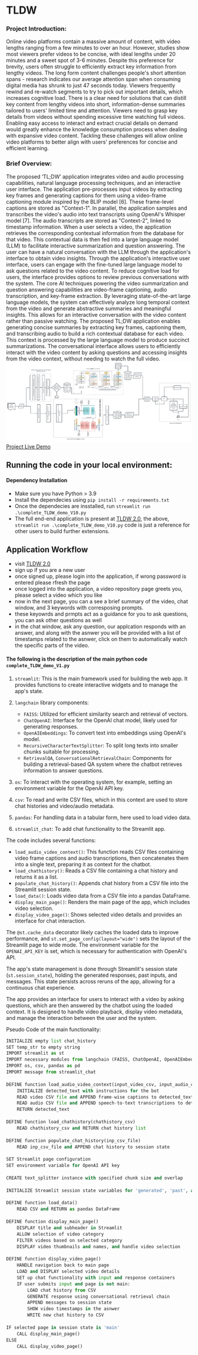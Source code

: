 # TLDW

### Project Introduction: 
Online video platforms contain a massive amount of content, with video lengths ranging from a few minutes to over an hour. However, studies show most viewers prefer videos to be concise, with ideal lengths under 20 minutes and a sweet spot of 3-6 minutes. Despite this preference for brevity, users often struggle to efficiently extract key information from lengthy videos. The long form content challenges people's short attention spans - research indicates our average attention span when consuming digital media has shrunk to just 47 seconds today. Viewers frequently rewind and re-watch segments to try to pick out important details, which increases cognitive load. There is a clear need for solutions that can distill key content from lengthy videos into short, information-dense summaries tailored to users' limited time and attention. Viewers need to grasp key details from videos without spending excessive time watching full videos. Enabling easy access to interact and extract crucial details on demand would greatly enhance the knowledge consumption process when dealing with expansive video content. Tackling these challenges will allow online video platforms to better align with users' preferences for concise and efficient learning. 

### Brief Overview: 
The proposed ‘TL;DW’ application integrates video and audio processing capabilities, natural language processing techniques, and an interactive user interface. The application pre-processes input videos by extracting key frames and generating captions for them using a video-frame captioning module inspired by the BLIP model [6]. These frame-level captions are stored as "Context-1". In parallel, the application samples and transcribes the video's audio into text transcripts using OpenAI's Whisper model [7]. The audio transcripts are stored as "Context-2", linked to timestamp information. When a user selects a video, the application retrieves the corresponding contextual information from the database for that video. This contextual data is then fed into a large language model (LLM) to facilitate interactive summarization and question answering. The user can have a natural conversation with the LLM through the application's interface to obtain video insights.
Through the application's interactive user interface, users can engage with the fine-tuned large language model to ask questions related to the video content. To reduce cognitive load for users, the interface provides options to review previous conversations with the system.
The core AI techniques powering the video summarization and question answering capabilities are video-frame captioning, audio transcription, and key-frame extraction. By leveraging state-of-the-art large language models, the system can effectively analyze long temporal context from the video and generate abstractive summaries and meaningful insights. This allows for an interactive conversation with the video content rather than passive watching.
The proposed TL;DW application enables generating concise summaries by extracting key frames, captioning them, and transcribing audio to build a rich contextual database for each video. This context is processed by the large language model to produce succinct summarizations. The conversational interface allows users to efficiently interact with the video content by asking questions and accessing insights from the video context, without needing to watch the full video.
![Alt text](https://github.com/niknarra/TLDW/blob/main/TLDW%20pipeline.png)
[Project Live Demo](https://tldwapp2.streamlit.app/)

## Running the code in your local environment:
#### Dependency Installation
* Make sure you have Python > 3.9
* Install the dependecies using ``` pip install -r requirements.txt ```
* Once the dependecies are insstalled, run ```streamlit run .\complete_TLDW_demo_V10.py```
* The full end-end application is present at [TLDW 2.0](https://tldwapp2.streamlit.app/), the above, ```streamlit run .\complete_TLDW_demo_V10.py``` code is just a reference for other users to build further extensions.

## Application Workflow
* visit [TLDW 2.0](https://tldwapp2.streamlit.app/)
* sign up if you are a new user
* once signed up, please login into the application, if wrong password is entered please rfresh the page
* once logged into the application, a video repository page greets you, please select a video which you like
* now in the next page, you can a see a brief summary of the video, chat window, and 3 keywords with corresposing prompts.
* these keyowrds and prmpts act as a guidance for you to ask questions, you can ask other questions as well
* in the chat window, ask any question, our applcation responds with an answer, and along with the asnwer you will be provided with a list of timestamps related to the asnwer, click on them to automatically watch the specific parts of the video.  

#### The following is the description of the main python code ```complete_TLDW_demo_V1.py```
1. `streamlit`: This is the main framework used for building the web app. It provides functions to create interactive widgets and to manage the app's state.

2. `langchain` library components:
   - `FAISS`: Utilized for efficient similarity search and retrieval of vectors.
   - `ChatOpenAI`: Interface for the OpenAI chat model, likely used for generating responses.
   - `OpenAIEmbeddings`: To convert text into embeddings using OpenAI's model.
   - `RecursiveCharacterTextSplitter`: To split long texts into smaller chunks suitable for processing.
   - `RetrievalQA`, `ConversationalRetrievalChain`: Components for building a retrieval-based QA system where the chatbot retrieves information to answer questions.

3. `os`: To interact with the operating system, for example, setting an environment variable for the OpenAI API key.

4. `csv`: To read and write CSV files, which in this context are used to store chat histories and video/audio metadata.

5. `pandas`: For handling data in a tabular form, here used to load video data.

6. `streamlit_chat`: To add chat functionality to the Streamlit app.

The code includes several functions:
- `load_audio_video_context()`: This function reads CSV files containing video frame captions and audio transcriptions, then concatenates them into a single text, preparing it as context for the chatbot.
- `load_chathistory()`: Reads a CSV file containing a chat history and returns it as a list.
- `populate_chat_history()`: Appends chat history from a CSV file into the Streamlit session state.
- `load_data()`: Loads video data from a CSV file into a pandas DataFrame.
- `display_main_page()`: Renders the main page of the app, which includes video selection.
- `display_video_page()`: Shows selected video details and provides an interface for chat interaction.

The `@st.cache_data` decorator likely caches the loaded data to improve performance, and `st.set_page_config(layout="wide")` sets the layout of the Streamlit page to wide mode. The environment variable for the `OPENAI_API_KEY` is set, which is necessary for authentication with OpenAI's API.

The app's state management is done through Streamlit's session state (`st.session_state`), holding the generated responses, past inputs, and messages. This state persists across reruns of the app, allowing for a continuous chat experience.

The app provides an interface for users to interact with a video by asking questions, which are then answered by the chatbot using the loaded context. It is designed to handle video playback, display video metadata, and manage the interaction between the user and the system.


Pseudo Code of the main functionality:
```python
INITIALIZE empty list chat_history
SET temp_str to empty string
IMPORT streamlit as st
IMPORT necessary modules from langchain (FAISS, ChatOpenAI, OpenAIEmbeddings, RecursiveCharacterTextSplitter, RetrievalQA, ConversationalRetrievalChain)
IMPORT os, csv, pandas as pd
IMPORT message from streamlit_chat

DEFINE function load_audio_video_context(input_video_csv, input_audio_csv)
    INITIALIZE detected_text with instructions for the bot
    READ video CSV file and APPEND frame-wise captions to detected_text
    READ audio CSV file and APPEND speech-to-text transcriptions to detected_text
    RETURN detected_text

DEFINE function load_chathistory(chathistory_csv)
    READ chathistory_csv and RETURN chat history list

DEFINE function populate_chat_history(inp_csv_file)
    READ inp_csv_file and APPEND chat history to session state

SET Streamlit page configuration
SET environment variable for OpenAI API key

CREATE text_splitter instance with specified chunk size and overlap

INITIALIZE Streamlit session state variables for 'generated', 'past', and 'messages' if not present

DEFINE function load_data()
    READ CSV and RETURN as pandas DataFrame

DEFINE function display_main_page()
    DISPLAY title and subheader in Streamlit
    ALLOW selection of video category
    FILTER videos based on selected category
    DISPLAY video thumbnails and names, and handle video selection

DEFINE function display_video_page()
    HANDLE navigation back to main page
    LOAD and DISPLAY selected video details
    SET up chat functionality with input and response containers
    IF user submits input and page is not main:
        LOAD chat history from CSV
        GENERATE response using conversational retrieval chain
        APPEND messages to session state
        SHOW video timestamps in the asnwer
        WRITE new chat history to CSV

IF selected page in session state is 'main'
    CALL display_main_page()
ELSE
    CALL display_video_page()
```
